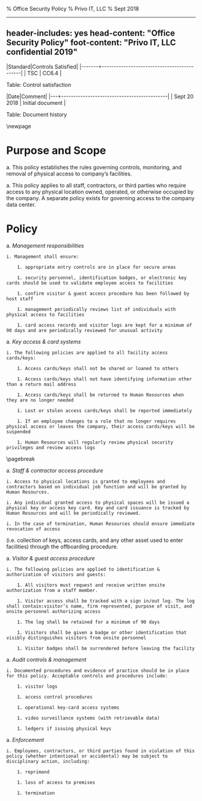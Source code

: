 % Office Security Policy
% Privo IT, LLC
% Sept 2018

---
header-includes: yes
head-content: "Office Security Policy"
foot-content: "Privo IT, LLC confidential 2019"
---

|Standard|Controls Satisfied|
|-------+--------------------------------------------|
| TSC | CC6.4 |

Table: Control satisfaction


|Date|Comment|
|---+--------------------------------------------|
| Sept 20 2018 | Initial document |

Table: Document history


\newpage


# Purpose and Scope

a. This policy establishes the rules governing controls, monitoring, and removal of physical access to company’s facilities.

a. This policy applies to all staff, contractors, or third parties who require access to any physical location owned, operated, or otherwise occupied by the company. A separate policy exists for governing access to the company data center. 

# Policy

a. *Management responsibilities*

    i. Management shall ensure:

        1. appropriate entry controls are in place for secure areas

        1. security personnel, identification badges, or electronic key cards should be used to validate employee access to facilities

        1. confirm visitor & guest access procedure has been followed by host staff 
        
        1. management periodically reviews list of individuals with physical access to facilities 
        
        1. card access records and visitor logs are kept for a minimum of 90 days and are periodically reviewed for unusual activity 

a. *Key access & card systems*
      
    i. The following policies are applied to all facility access cards/keys:
    
        1. Access cards/keys shall not be shared or loaned to others
      
        1. Access cards/keys shall not have identifying information other than a return mail address
      
        1. Access cards/keys shall be returned to Human Resources when they are no longer needed
      
        1. Lost or stolen access cards/keys shall be reported immediately 
      
        1. If an employee changes to a role that no longer requires physical access or leaves the company, their access cards/keys will be suspended 
      
        1. Human Resources will regularly review physical security privileges and review access logs 

\pagebreak 

a. *Staff & contractor access procedure* 

    i. Access to physical locations is granted to employees and contractors based on individual job function and will be granted by Human Resources. 

    i. Any individual granted access to physical spaces will be issued a physical key or access key card. Key and card issuance is tracked by Human Resources and will be periodically reviewed. 

    i. In the case of termination, Human Resources should ensure immediate revocation of access 
(i.e. collection of keys, access cards, and any other asset used to enter facilities) through the offboarding procedure. 

a. *Visitor & guest access procedure*
	
    i. The following policies are applied to identification & authorization of visitors and guests:

        1. All visitors must request and receive written onsite authorization from a staff member. 

        1. Visitor access shall be tracked with a sign in/out log. The log shall contain:visitor’s name, firm represented, purpose of visit, and onsite personnel authorizing access

        1. The log shall be retained for a minimum of 90 days

        1. Visitors shall be given a badge or other identification that visibly distinguishes visitors from onsite personnel 

        1. Visitor badges shall be surrendered before leaving the facility

a. *Audit controls & management*

    i. Documented procedures and evidence of practice should be in place for this policy. Acceptable controls and procedures include:

        1. visitor logs

        1. access control procedures
        
        1. operational key-card access systems
        
        1. video surveillance systems (with retrievable data)
        
        1. ledgers if issuing physical keys 

a. *Enforcement*

    i. Employees, contractors, or third parties found in violation of this policy (whether intentional or accidental) may be subject to disciplinary action, including:
      
        1. reprimand
        
        1. loss of access to premises
        
        1. termination





